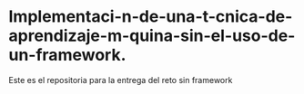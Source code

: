 # Implementaci-n-de-una-t-cnica-de-aprendizaje-m-quina-sin-el-uso-de-un-framework.
Este es el repositoria para la entrega del reto sin framework
